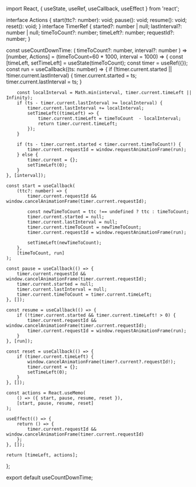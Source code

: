import React, { useState, useRef, useCallback, useEffect } from 'react';

interface Actions {
    start(ttc?: number): void;
    pause(): void;
    resume(): void;
    reset(): void;
}
interface TimerRef {
    started?: number | null;
    lastInterval?: number | null;
    timeToCount?: number;
    timeLeft?: number;
    requestId?: number;
}

const useCountDownTime: (
    timeToCount?: number,
    interval?: number
) => [number, Actions] = (timeToCount=60 * 1000, interval = 1000) => {
    const [timeLeft, setTimeLeft] = useState<number>(timeToCount);
    const timer = useRef<TimerRef>({});
    const run = useCallback((ts: number) => {
        if (!timer.current.started || !timer.current.lastInterval) {
            timer.current.started = ts;
            timer.current.lastInterval = ts;
        }

        const localInterval = Math.min(interval, timer.current.timeLeft || Infinity);
        if (ts - timer.current.lastInterval >= localInterval) {
            timer.current.lastInterval += localInterval;
            setTimeLeft((timeLeft) => {
                timer.current.timeLeft = timeToCount  - localInterval;
                return timer.current.timeLeft;
            });
        }

        if (ts - timer.current.started < timer.current.timeToCount!) {
            timer.current.requestId = window.requestAnimationFrame(run);
        } else {
            timer.current = {};
            setTimeLeft(0);
        }
    }, [interval]);

    const start = useCallback(
        (ttc?: number) => {
            timer.current.requestId &&  window.cancelAnimationFrame(timer.current.requestId);

            const newTimeToCount = ttc !== undefined ? ttc : timeToCount;
            timer.current.started = null;
            timer.current.lastInterval = null;
            timer.current.timeToCount = newTimeToCount;
            timer.current.requestId = window.requestAnimationFrame(run);

            setTimeLeft(newTimeToCount);
        },
        [timeToCount, run]
    );

    const pause = useCallback(() => {
        timer.current.requestId && window.cancelAnimationFrame(timer.current.requestId);
        timer.current.started = null;
        timer.current.lastInterval = null;
        timer.current.timeToCount = timer.current.timeLeft;
    }, []);

    const resume = useCallback(() => {
        if (!timer.current.started && timer.current.timeLeft! > 0) {
            timer.current.requestId && window.cancelAnimationFrame(timer.current.requestId);
            timer.current.requestId = window.requestAnimationFrame(run);
        }
    }, [run]);

    const reset = useCallback(() => {
        if (timer.current.timeLeft) {
            window.cancelAnimationFrame(timer?.current?.requestId!);
            timer.current = {};
            setTimeLeft(0);
        }
    }, []);

    const actions = React.useMemo(
        () => ({ start, pause, resume, reset }),
        [start, pause, resume, reset]
    );

    useEffect(() => {
        return () => {
            timer.current.requestId && window.cancelAnimationFrame(timer.current.requestId)
        };
    }, []);

    return [timeLeft, actions];
};

export default useCountDownTime;
